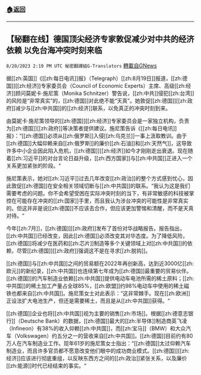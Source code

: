 ###  [:house:返回](README.md)
---


## 【秘翻在线】德国顶尖经济专家敦促减少对中共的经济依赖 以免台海冲突时刻来临
`8/20/2023 2:19 PM UTC 秘密翻譯組G-Translators` [轉載自GNews](https://gnews.org/articles/1575065)

据[[zh:英国]]《[[zh:每日电讯]]报》（Telegraph）[[zh:8月19日]]报道，[[zh:德国]][[zh:经济]]专家委员会（Council of Economic Experts）主席、高级[[zh:经济]]顾问莫妮卡·施尼策（Monika Schnitzer）警告说，[[zh:中共]]侵犯[[zh:台湾]]的风险是“非常真实”的，[[zh:德国]]对此绝不能“天真”。她敦促[[zh:德国]][[zh:政府]]减少与[[zh:中共国]]的[[zh:经济]]联系，以免真正的冲突时刻到来。

由莫妮卡·施尼策领导的[[zh:德国]][[zh:经济]]专家委员会是一家独立机构，负责为[[zh:德国]][[zh:政府]]等决策者提供建议。施尼策告诉《[[zh:每日电讯]]报》：“[[zh:德国]]必须从[[zh:俄罗斯]]入侵[[zh:乌克兰]]一事上汲取教训。由于[[zh:德国]]大幅仰赖来自[[zh:俄罗斯]]的廉价[[zh:石油]]和[[zh:天然气]]，这导致许多中小企业因此陷入危机，[[zh:德国]][[zh:经济]]如今才刚刚走出衰退。现在随着[[zh:习近平]]的对台言论日益升级，[[zh:西方国家]]与[[zh:中共国]]正进入一个关系更加紧张的阶段。“

施尼策表示，她对[[zh:习近平]]过去几年改变[[zh:政治]]的整个方式感到忧心，因此敦促[[zh:德国]]在安全相关领域切断与[[zh:中共国]]的联系。“我认为这是我们需要考虑的问题。你不会希望受困在实际冲突时刻的当下，有非常敏感的科技被掌控在可能存在冲突的[[zh:国家]]手里，而且我认为涉台冲突的可能性是非常真实的。但这并非是说[[zh:德国]]不应该去合作，但应该更加警惕和清醒，而不是天真对待。“

今年[[zh:7月]]，[[zh:德国]][[zh:政府]]发布了首份对华战略报告。报告指出，[[zh:中共国]]已经改变，因此[[zh:德国]]必须改变其对华态度。为了降低风险，[[zh:德国]]将减少在医药和[[zh:芯片]]制造等多个关键领域上对[[zh:中共国]]的依赖，尽管[[zh:德国]][[zh:政府]]强调这不是在寻求[[zh:脱钩]]。

[[zh:德国]]与[[zh:中共国]]之间的贸易额在2022年再创新高，达到近3000亿[[zh:欧元]]的新纪录，[[zh:中共国]]也连续第七年成为[[zh:德国]]最重要的贸易伙伴。[[zh:德国]]的汽车制造业依赖[[zh:中共国]]提供电动车电池所需的稀土原料；[[zh:中共国]]的稀土加工产量占全球85%，[[zh:欧盟]]约98%电动车中使用的稀土磁铁也都来自[[zh:中共国]]。施尼策女士对此表示：“这非常棘手。现在[[zh:欧洲]]正设法扩大电池生产，但还是需要稀土，而且是从[[zh:中共国]]获得。“

[[zh:德国]]企业也将[[zh:中共国]]视为主要的销售[[zh:市场]]。根据[[zh:德意志银行]]（Deutsche Bank）的数据，[[zh:德国]]最大的[[zh:半导体]]制造商英飞凌（Infineon）有38%的收入仰赖[[zh:中共国]]，而[[zh:宝马]]（BMW）和大众汽车（Volkswagen）约五分之一的营收来自[[zh:中共国]]。[[zh:德国]]目前约有80万人在汽车制造业工作。现年61岁的施尼策女士指出：“[[zh:德国]]太过仰赖汽车制造业，而且许多官员都不愿意改变他们眼中的成功商业模式。[[zh:德国]][[zh:经济]]应该进行彻底重组，以反映东西方之间的[[zh:政治]]紧张关系，以及廉价[[zh:能源]]时代已经结束的事实。“
